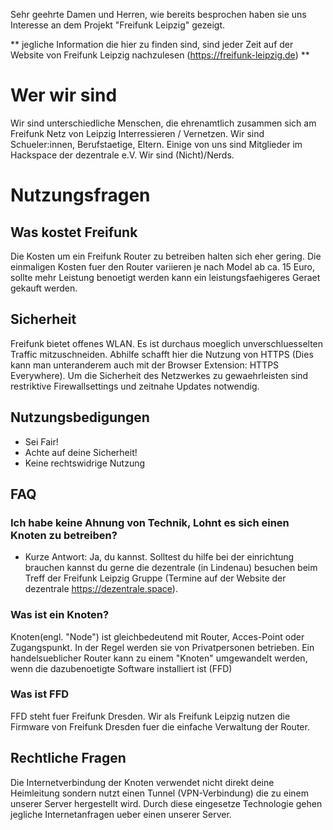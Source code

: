 Sehr geehrte Damen und Herren,
wie bereits besprochen haben sie uns Interesse an dem Projekt "Freifunk Leipzig" gezeigt.

** jegliche Information die hier zu finden
sind, sind jeder Zeit auf der Website von
Freifunk Leipzig nachzulesen (https://freifunk-leipzig.de)
**


# Wer wir sind
Wir sind unterschiedliche Menschen, die ehrenamtlich zusammen sich am Freifunk Netz von Leipzig Interressieren / Vernetzen. Wir sind Schueler:innen, Berufstaetige, Eltern. Einige von uns sind Mitglieder im Hackspace der dezentrale e.V. Wir sind (Nicht)/Nerds.


# Nutzungsfragen

## Was kostet Freifunk

Die Kosten um ein Freifunk Router zu betreiben halten sich eher gering. 
Die einmaligen Kosten fuer den Router variieren 
je nach Model ab ca. 15 Euro, 
sollte mehr Leistung benoetigt werden kann ein 
leistungsfaehigeres Geraet gekauft werden. 

## Sicherheit
Freifunk bietet offenes WLAN. Es ist durchaus moeglich unverschluesselten Traffic mitzuschneiden.
Abhilfe schafft hier die Nutzung von HTTPS (Dies kann man unteranderem auch mit der Browser Extension: HTTPS Everywhere).
Um die Sicherheit des Netzwerkes zu gewaehrleisten sind 
restriktive Firewallsettings und zeitnahe Updates notwendig.

## Nutzungsbedigungen
 - Sei Fair!
 - Achte auf deine Sicherheit!
 - Keine rechtswidrige Nutzung


## FAQ

### Ich habe keine Ahnung von Technik, Lohnt es sich einen Knoten zu betreiben?

- Kurze Antwort: Ja, du kannst. Solltest du hilfe
bei der einrichtung brauchen kannst du gerne die dezentrale (in Lindenau) besuchen beim Treff der Freifunk Leipzig Gruppe (Termine auf der Website der dezentrale https://dezentrale.space). 

### Was ist ein Knoten?

Knoten(engl. "Node") ist gleichbedeutend mit Router, Acces-Point oder Zugangspunkt. In der Regel werden sie von Privatpersonen betrieben. Ein handelsueblicher Router kann zu einem "Knoten" umgewandelt werden, wenn die dazubenoetigte Software installiert ist (FFD)

### Was ist FFD

FFD steht fuer Freifunk Dresden. Wir als Freifunk Leipzig nutzen die Firmware von Freifunk Dresden fuer die einfache Verwaltung der Router.

## Rechtliche Fragen

Die Internetverbindung der Knoten verwendet nicht direkt deine Heimleitung sondern nutzt einen Tunnel (VPN-Verbindung) die zu einem unserer Server hergestellt wird. Durch diese eingesetze Technologie gehen jegliche Internetanfragen ueber einen unserer Server.



